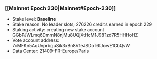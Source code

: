 ### [[Mainnet Epoch 230|Mainnet#Epoch-230]]
* Stake level: **Baseline**
* Stake reason: No leader slots; 276226 credits earned in epoch 229
* Staking activity: creating new stake account GGbPJWLmq6DmmN8njMu8UQjXtHcM1J981zd7R5HHHoHZ
* Vote account address: 7cMFKn5AqUvprbguSik3xBn8V1eJSDoT6fJcwE1CbQvW
* Data Center: 21409-FR-Europe/Paris